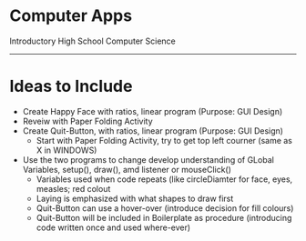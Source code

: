 # Computer Apps
Introductory High School Computer Science


---

# Ideas to Include
- Create Happy Face with ratios, linear program (Purpose: GUI Design)
- Reveiw with Paper Folding Activity
- Create Quit-Button, with ratios, linear program (Purpose: GUI Design)
  - Start with Paper Folding Activity, try to get top left courner (same as X in WINDOWS)
- Use the two programs to change develop understanding of GLobal Variables, setup(), draw(), amd listener or mouseClick()
  - Variables used when code repeats (like circleDiamter for face, eyes, measles; red colout
  - Laying is emphasized with what shapes to draw first
  - Quit-Button can use a hover-over (introduce decision for fill colours)
  - Quit-Button will be included in Boilerplate as procedure (introducing code written once and used where-ever)
 
